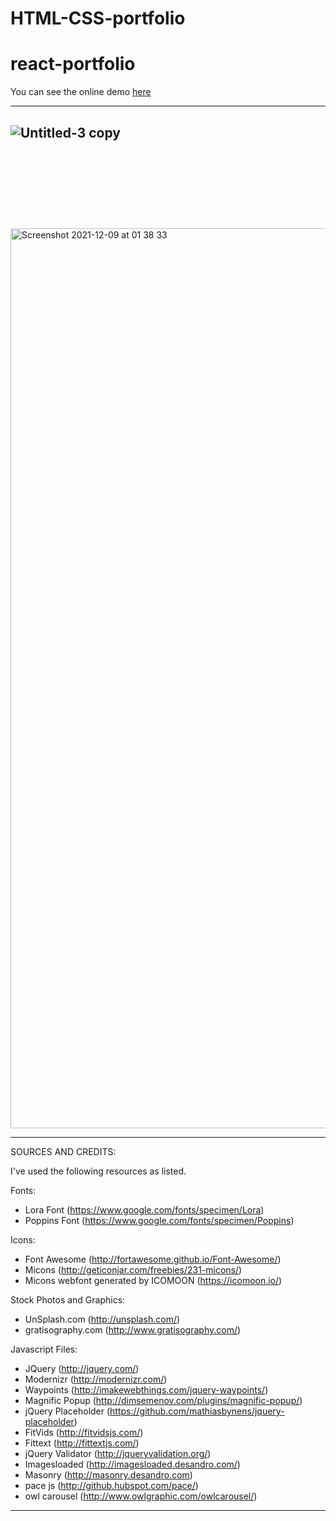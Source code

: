 # HTML-CSS-portfolio
# react-portfolio

You can see the online demo <a href="https://html.mohammadzarei.nl//">here</a>

--------------------------------------------------------------------------------------------------------- 


![Untitled-3 copy](https://user-images.githubusercontent.com/71553249/145635728-113f854d-b6f3-441b-8046-961e6206acf9.jpg)
</br> </br></br> </br>
--------------------------------------------------------------------------------------------------------- 
</br> </br>

<img width="1440" alt="Screenshot 2021-12-09 at 01 38 33" src="https://user-images.githubusercontent.com/71553249/145313554-64640074-bd1f-4c4e-8948-27a65148133d.png">




-------------------------------------------------------------------------------------------------------


SOURCES AND CREDITS:

I've used the following resources as listed.

Fonts:
 - Lora Font (https://www.google.com/fonts/specimen/Lora)
 - Poppins Font (https://www.google.com/fonts/specimen/Poppins) 

Icons:
 - Font Awesome (http://fortawesome.github.io/Font-Awesome/)
 - Micons (http://geticonjar.com/freebies/231-micons/)
 - Micons webfont generated by ICOMOON (https://icomoon.io/)

Stock Photos and Graphics:
 - UnSplash.com (http://unsplash.com/)
 - gratisography.com (http://www.gratisography.com/)
 
Javascript Files:

 - JQuery (http://jquery.com/)
 - Modernizr (http://modernizr.com/)
 - Waypoints (http://imakewebthings.com/jquery-waypoints/)
 - Magnific Popup (http://dimsemenov.com/plugins/magnific-popup/)
 - jQuery Placeholder (https://github.com/mathiasbynens/jquery-placeholder)
 - FitVids (http://fitvidsjs.com/)
 - Fittext (http://fittextjs.com/)
 - jQuery Validator (http://jqueryvalidation.org/)
 - Imagesloaded (http://imagesloaded.desandro.com/)
 - Masonry (http://masonry.desandro.com)
 - pace js (http://github.hubspot.com/pace/) 
 - owl carousel (http://www.owlgraphic.com/owlcarousel/)

 

--------------------------------------------------------------------------------------------------------- 

